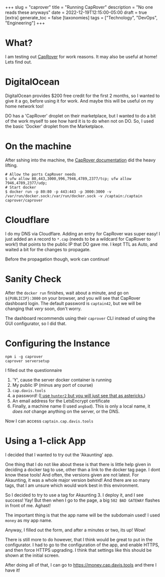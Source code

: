 +++
slug = "caprover"
title = "Running CapRover"
description = "No one reads these anyways"
date = 2022-12-19T12:15:00-05:00
draft = true
[extra]
generate_toc = false
[taxonomies]
tags = ["Technology", "DevOps", "Engineering"]
+++

# What? #

I am testing out [CapRover](...) for work reasons. It may also be useful at home!
Lets find out.


# DigitalOcean

DigitalOcean provides $200 free credit for the first 2 months, so
I wanted to give it a go, before using it for work. And maybe this
will be useful on my home network too!

DO has a 'CapRover' droplet on their marketplace, but I wanted to do a bit
of the work myself to see how hard it is to do when not on DO. So, I used
the basic 'Docker' droplet from the Marketplace.


# On the machine #

After sshing into the machine, the [CapRover documentation](https://caprover.com/docs/get-started.html)
did the heavy lifting.

```
# Allow the ports CapRover needs
$ ufw allow 80,443,3000,996,7946,4789,2377/tcp; ufw allow 7946,4789,2377/udp;
# Start docker
$ docker run -p 80:80 -p 443:443 -p 3000:3000 -v /var/run/docker.sock:/var/run/docker.sock -v /captain:/captain caprover/caprover
```

# Cloudflare #

I do my DNS via Cloudflare. Adding an entry for CapRover was super easy!
I just added an `A` record to `*.cap` (needs to be a wildcard for CapRover to work!)
that points to the public IP that DO gave me. I kept TTL as Auto, and waited a bit for
the changes to propagate.

Before the propagation though, work can continue!


# Sanity Check #

After the `docker run` finishes, wait about a minute, and go on `${PUBLICIP}:3000` on
your browser, and you will see that CapRover dashboard login. The default password
is `captain42`, but we will be changing that _very_ soon, don't worry.

The dashboard recommends using their `caprover` CLI instead of using the GUI configurator,
so I did that.

# Configuring the Instance #

```
npm i -g caprover
caprover serversetup
```

I filled out the questionnaire

1. 'Y', cause the server docker container is running
2. My public IP (minus any port of course)
3. `cap.davis.tools`
4. a password! ([I use `hunter2` but you will just see that as astericks.](http://bash.org/?244321))
5. An email address for the LetsEncrypt certificate
6. Finally, a machine name (I used `angbad`). This is only a local name, it *does not* change anything on the server, or the DNS.

Now I can access `captain.cap.davis.tools`

# Using a 1-click App #

I decided that I wanted to try out the 'Akaunting' app.

One thing that I do not like about these is that there is little help given in
deciding a docker tag to use, other than a link to the docker tag page.
I dont know these tools! And often, the versions given are not latest. For
Akaunting, it was a whole major version behind! And there are so many tags,
that I am unsure which would work best in this environment.

So I decided to try to use a tag for Akaunting 3. I deploy it, and I
see success! Yay! But then when I go to the page, a big `502 BAD GATEWAY`
flashes in front of me. Aghast!

The important thing is that the app name will be the subdomain used!
I used `money` as my app name.

Anyway, I filled out the form, and after a minutes or two, its up! Wow!

There is still more to do however, that I think would be great to put
in the configurator. I had to go to the configuration of the app,
and enable HTTPS, and then force HTTPS upgrading. I think that settings
like this should be shown at the initial screen.

After doing all of that, I can go to https://money.cap.davis.tools and there I have it!